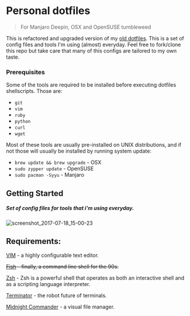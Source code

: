 # Personal dotfiles

> For Manjaro Deepin, OSX and OpenSUSE tumbleweed

This is refactored and upgraded version of my [old dotfiles](#). This is a set of config files and tools I'm using (almost) everyday. Feel free to fork/clone this repo but take care that many of this configs are tailored to my own taste.

### Prerequisites

Some of the tools are required to be installed before executing dotfiles shellscripts. Those are:

- `git`
- `vim`
- `ruby`  
- `python` 
- `curl` 
- `wget` 

Most of these tools are usually pre-installed on UNIX distributions, and if not those will usually be installed by running system update:

- `brew update && brew upgrade` - OSX
- `sudo zypper update` - OpenSUSE
- `sudo pacman -Syyu` - Manjaro

## Getting Started

##### Set of config files for tools that i'm using everyday.
![screenshot_2017-07-18_15-00-23](https://user-images.githubusercontent.com/12204885/28353438-724a7172-6c64-11e7-9717-53f39e67fb38.png)

## Requirements:
[VIM](http://www.vim.org/) - a highly configurable text editor.

~~[Fish](http://fishshell.com/) - finally, a command line shell for the 90s.~~

[Zsh](https://wiki.archlinux.org/index.php/zsh) - Zsh is a powerful shell that operates as both an interactive shell and as a scripting language interpreter.

[Terminator](https://launchpad.net/terminator) - the robot future of terminals.

[Midnight Commander](https://midnight-commander.org/) - a visual file manager.
